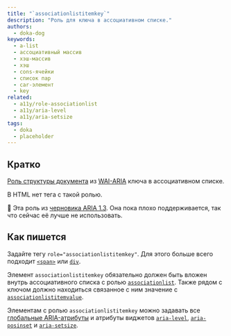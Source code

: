 ```yaml
---
title: "`associationlistitemkey`"
description: "Роль для ключа в ассоциативном списке."
authors:
  - doka-dog
keywords:
  - a-list
  - ассоциативный массив
  - хэш-массив
  - хэш
  - cons-ячейки
  - список пар
  - car-элемент
  - key
related:
  - a11y/role-associationlist
  - a11y/aria-level
  - a11y/aria-setsize
tags:
  - doka
  - placeholder
---
```


## Кратко

[Роль структуры документа](/a11y/aria-roles/#roli-struktury-dokumenta) из [WAI-ARIA](/a11y/aria-intro/#specifikaciya) ключа в ассоциативном списке.

В HTML нет тега с такой ролью.

<aside>

👶 Эта роль из [черновика ARIA 1.3](https://w3c.github.io/aria/). Она пока плохо поддерживается, так что сейчас её лучше не использовать.

</aside>

## Как пишется

Задайте тегу `role="associationlistitemkey"`. Для этого больше всего подходит [`<span>`](/html/span/) или [`div`](/html/div/).

Элемент `associationlistitemkey` обязательно должен быть вложен внутрь ассоциативного списка с ролью [`associationlist`](/a11y/role-associationlist/). Также рядом с ключом должно находиться связанное с ним значение с [`associationlistitemvalue`](/a11y/role-associationlistitemvalue/).

Элементам с ролью `associationlistitemkey` можно задавать все [глобальные ARIA-атрибуты](/a11y/aria-attrs/#globalnye-atributy) и атрибуты виджетов [`aria-level`](/a11y/aria-level/), [`aria-posinset`](/a11y/aria-posinset/) и [`aria-setsize`](/a11y/aria-setsize/).
